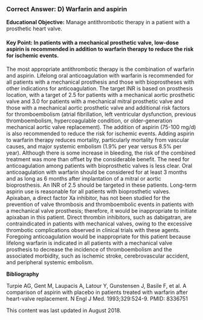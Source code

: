
### Correct Answer: D) Warfarin and aspirin 

**Educational Objective:** Manage antithrombotic therapy in a patient with a prosthetic heart valve.

#### **Key Point:** In patients with a mechanical prosthetic valve, low-dose aspirin is recommended in addition to warfarin therapy to reduce the risk for ischemic events.

The most appropriate antithrombotic therapy is the combination of warfarin and aspirin. Lifelong oral anticoagulation with warfarin is recommended for all patients with a mechanical prosthesis and those with bioprostheses with other indications for anticoagulation. The target INR is based on prosthesis location, with a target of 2.5 for patients with a mechanical aortic prosthetic valve and 3.0 for patients with a mechanical mitral prosthetic valve and those with a mechanical aortic prosthetic valve and additional risk factors for thromboembolism (atrial fibrillation, left ventricular dysfunction, previous thromboembolism, hypercoagulable condition, or older-generation mechanical aortic valve replacement). The addition of aspirin (75-100 mg/d) is also recommended to reduce the risk for ischemic events. Adding aspirin to warfarin therapy reduces mortality, particularly mortality from vascular causes, and major systemic embolism (1.9% per year versus 8.5% per year). Although there is some increase in bleeding, the risk of the combined treatment was more than offset by the considerable benefit. The need for anticoagulation among patients with bioprosthetic valves is less clear. Oral anticoagulation with warfarin should be considered for at least 3 months and as long as 6 months after implantation of a mitral or aortic bioprosthesis. An INR of 2.5 should be targeted in these patients. Long-term aspirin use is reasonable for all patients with bioprosthetic valves.
Apixaban, a direct factor Xa inhibitor, has not been studied for the prevention of valve thrombosis and thromboembolic events in patients with a mechanical valve prosthesis; therefore, it would be inappropriate to initiate apixaban in this patient.
Direct thrombin inhibitors, such as dabigatran, are contraindicated in patients with mechanical valves, owing to the excessive thrombotic complications observed in clinical trials with these agents.
Foregoing anticoagulation would be inappropriate for this patient because lifelong warfarin is indicated in all patients with a mechanical valve prosthesis to decrease the incidence of thromboembolism and the associated morbidity, such as ischemic stroke, cerebrovascular accident, and peripheral systemic embolism.

**Bibliography**

Turpie AG, Gent M, Laupacis A, Latour Y, Gunstensen J, Basile F, et al. A comparison of aspirin with placebo in patients treated with warfarin after heart-valve replacement. N Engl J Med. 1993;329:524-9. PMID: 8336751

This content was last updated in August 2018.